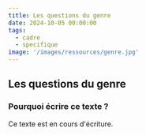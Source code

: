 ```yaml
---
title: Les questions du genre
date: 2024-10-05 00:00:00
tags:
  - cadre
  - specifique
image: '/images/ressources/genre.jpg'
---
```


## Les questions du genre

### Pourquoi écrire ce texte ?

Ce texte est en cours d'écriture.

